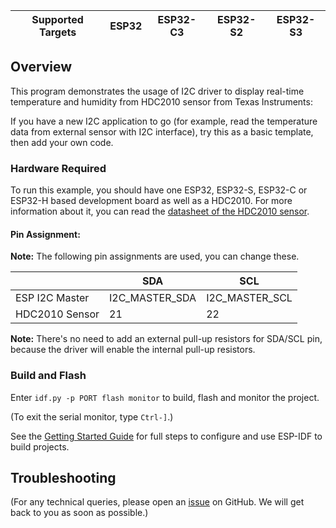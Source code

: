| Supported Targets | ESP32 | ESP32-C3 | ESP32-S2 | ESP32-S3 |
| ----------------- | ----- | -------- | -------- | -------- |

## Overview

This program demonstrates the usage of I2C driver to display real-time temperature and humidity from HDC2010 sensor from Texas Instruments:

If you have a new I2C application to go (for example, read the temperature data from external sensor with I2C interface), try this as a basic template, then add your own code.

### Hardware Required

To run this example, you should have one ESP32, ESP32-S, ESP32-C or ESP32-H based development board as well as a HDC2010. For more information about it, you can read the [datasheet of the HDC2010 sensor](https://www.ti.com/lit/gpn/hdc2010).

#### Pin Assignment:

**Note:** The following pin assignments are used, you can change these.

|                  | SDA             | SCL           |
| ---------------- | -------------- | -------------- |
| ESP I2C Master   | I2C_MASTER_SDA | I2C_MASTER_SCL |
| HDC2010 Sensor   | 21             | 22             |




**Note:** There's no need to add an external pull-up resistors for SDA/SCL pin, because the driver will enable the internal pull-up resistors.

### Build and Flash

Enter `idf.py -p PORT flash monitor` to build, flash and monitor the project.

(To exit the serial monitor, type ``Ctrl-]``.)

See the [Getting Started Guide](https://docs.espressif.com/projects/esp-idf/en/latest/get-started/index.html) for full steps to configure and use ESP-IDF to build projects.



## Troubleshooting

(For any technical queries, please open an [issue](https://github.com/espressif/esp-idf/issues) on GitHub. We will get back to you as soon as possible.)
